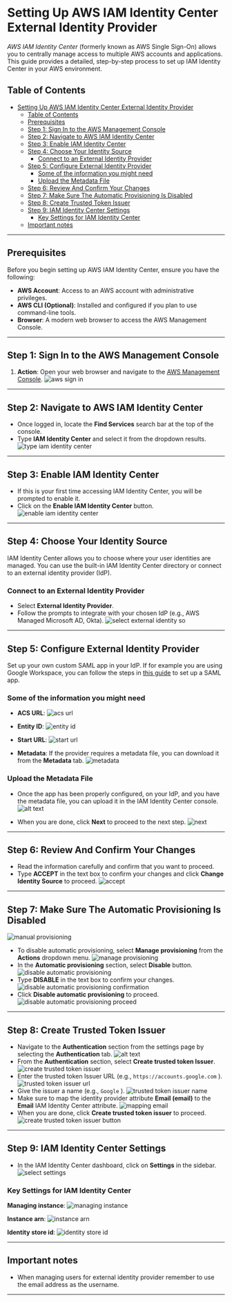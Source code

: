 
# Setting Up AWS IAM Identity Center External Identity Provider

*AWS IAM Identity Center* (formerly known as AWS Single Sign-On) allows you to centrally manage access to multiple AWS accounts and applications. This guide provides a detailed, step-by-step process to set up IAM Identity Center in your AWS environment.

## Table of Contents

- [Setting Up AWS IAM Identity Center External Identity Provider](#setting-up-aws-iam-identity-center-external-identity-provider)
  - [Table of Contents](#table-of-contents)
  - [Prerequisites](#prerequisites)
  - [Step 1: Sign In to the AWS Management Console](#step-1-sign-in-to-the-aws-management-console)
  - [Step 2: Navigate to AWS IAM Identity Center](#step-2-navigate-to-aws-iam-identity-center)
  - [Step 3: Enable IAM Identity Center](#step-3-enable-iam-identity-center)
  - [Step 4: Choose Your Identity Source](#step-4-choose-your-identity-source)
    - [Connect to an External Identity Provider](#connect-to-an-external-identity-provider)
  - [Step 5: Configure External Identity Provider](#step-5-configure-external-identity-provider)
    - [Some of the information you might need](#some-of-the-information-you-might-need)
    - [Upload the Metadata File](#upload-the-metadata-file)
  - [Step 6: Review And Confirm Your Changes](#step-6-review-and-confirm-your-changes)
  - [Step 7: Make Sure The Automatic Provisioning Is Disabled](#step-7-make-sure-the-automatic-provisioning-is-disabled)
  - [Step 8: Create Trusted Token Issuer](#step-8-create-trusted-token-issuer)
  - [Step 9: IAM Identity Center Settings](#step-9-iam-identity-center-settings)
    - [Key Settings for IAM Identity Center](#key-settings-for-iam-identity-center)
  - [Important notes](#important-notes)

---

## Prerequisites

Before you begin setting up AWS IAM Identity Center, ensure you have the following:

- **AWS Account**: Access to an AWS account with administrative privileges.
- **AWS CLI (Optional)**: Installed and configured if you plan to use command-line tools.
- **Browser**: A modern web browser to access the AWS Management Console.

---

## Step 1: Sign In to the AWS Management Console

1. **Action**: Open your web browser and navigate to the [AWS Management Console](https://aws.amazon.com/console/).
![aws sign in](aws_signin.png)

---

## Step 2: Navigate to AWS IAM Identity Center

- Once logged in, locate the **Find Services** search bar at the top of the console.
- Type **IAM Identity Center** and select it from the dropdown results.
![type iam identity center](type_iam_identity_center.png)

---

## Step 3: Enable IAM Identity Center

- If this is your first time accessing IAM Identity Center, you will be prompted to enable it.
- Click on the **Enable IAM Identity Center** button.
![enable iam identity center](enable_iam_identity_center.png)

---

## Step 4: Choose Your Identity Source

IAM Identity Center allows you to choose where your user identities are managed. You can use the built-in IAM Identity Center directory or connect to an external identity provider (IdP).

### Connect to an External Identity Provider

- Select **External Identity Provider**.
- Follow the prompts to integrate with your chosen IdP (e.g., AWS Managed Microsoft AD, Okta).
![select external identity so](external_identity_select.png)

---

## Step 5: Configure External Identity Provider

Set up your own custom SAML app in your IdP. If for example you are using Google Workspace, you can follow the steps in [this guide](https://support.google.com/a/answer/6087519?hl=en#zippy=%2Cstep-add-the-custom-saml-app) to set up a SAML app.

### Some of the information you might need

- **ACS URL**:
![acs url](image-3.png)

- **Entity ID**:
![entity id](image-4.png)

- **Start URL**:
![start url](image-5.png)

- **Metadata**:
If the provider requires a metadata file, you can download it from the **Metadata** tab.
![metadata](image-6.png)

### Upload the Metadata File

- Once the app has been properly configured, on your IdP, and you have the metadata file, you can upload it in the IAM Identity Center console.
![alt text](image-8.png)

- When you are done, click **Next** to proceed to the next step.
![next](image-7.png)

---

## Step 6: Review And Confirm Your Changes

- Read the information carefully and confirm that you want to proceed.
- Type **ACCEPT** in the text box to confirm your changes and click **Change Identity Source** to proceed.
![accept](image-9.png)

---

## Step 7: Make Sure The Automatic Provisioning Is Disabled

![manual provisioning](image-11.png)

- To disable automatic provisioning, select **Manage provisioning** from the **Actions** dropdown menu.
![manage provisioning](image-12.png)
- In the **Automatic provisioning** section, select **Disable** button.
![disable automatic provisioning](image-13.png)
- Type **DISABLE** in the text box to confirm your changes.
![disable automatic provisioning confirmation](image-14.png)
- Click **Disable automatic provisioning** to proceed.
![disable automatic provisioning proceed](image-15.png)

---

## Step 8: Create Trusted Token Issuer

- Navigate to the **Authentication** section from the settings page by selecting the **Authentication** tab.
![alt text](image-16.png)
- From the **Authentication** section, select **Create trusted token Issuer**.
![create trusted token issuer](image-17.png)
- Enter the trusted token Issuer URL (e.g., ```https://accounts.google.com``` ).
![trusted token issuer url](image-18.png)
- Give the issuer a name (e.g., ```Google``` ).
![trusted token issuer name](image-19.png)
- Make sure to map the identity provider attribute **Email (email)** to the **Email** IAM Identity Center attribute.
![mapping email](image-20.png)
- When you are done, click **Create trusted token issuer** to proceed.
![create trusted token issuer button](image-21.png)

---

## Step 9: IAM Identity Center Settings

- In the IAM Identity Center dashboard, click on **Settings** in the sidebar.
![select settings](select_settings.png)

### Key Settings for IAM Identity Center

**Managing instance**:
![managing instance](image.png)

**Instance arn**:
![instance arn](image-1.png)

**Identity store id**:
![identity store id](image-2.png)

---

## Important notes

- When managing users for external identity provider remember to use the email address as the username.

---
